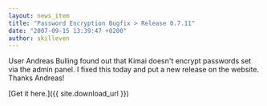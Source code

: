 ```yaml
---
layout: news_item
title: "Password Encryption Bugfix > Release 0.7.11"
date: "2007-09-15 13:39:47 +0200"
author: skilleven
---
```


User Andreas Bulling found out that Kimai doesn't encrypt passwords set via the admin panel.
I fixed this today and put a new release on the website. Thanks Andreas!

[Get it here.]({{ site.download_url }})
